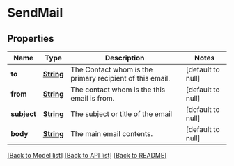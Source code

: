 # SendMail
## Properties

Name | Type | Description | Notes
------------ | ------------- | ------------- | -------------
**to** | [**String**](string.md) | The Contact whom is the primary recipient of this email. | [default to null]
**from** | [**String**](string.md) | The contact whom is the this email is from. | [default to null]
**subject** | [**String**](string.md) | The subject or title of the email | [default to null]
**body** | [**String**](string.md) | The main email contents. | [default to null]

[[Back to Model list]](../README.md#documentation-for-models) [[Back to API list]](../README.md#documentation-for-api-endpoints) [[Back to README]](../README.md)

